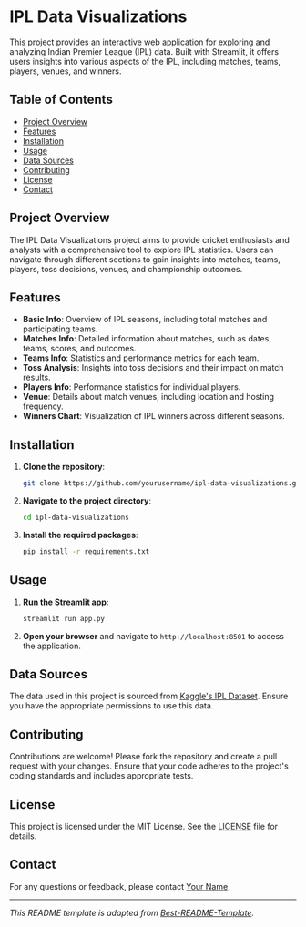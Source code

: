 # IPL Data Visualizations

This project provides an interactive web application for exploring and analyzing Indian Premier League (IPL) data. Built with Streamlit, it offers users insights into various aspects of the IPL, including matches, teams, players, venues, and winners.

## Table of Contents

- [Project Overview](#project-overview)
- [Features](#features)
- [Installation](#installation)
- [Usage](#usage)
- [Data Sources](#data-sources)
- [Contributing](#contributing)
- [License](#license)
- [Contact](#contact)

## Project Overview

The IPL Data Visualizations project aims to provide cricket enthusiasts and analysts with a comprehensive tool to explore IPL statistics. Users can navigate through different sections to gain insights into matches, teams, players, toss decisions, venues, and championship outcomes.

## Features

- **Basic Info**: Overview of IPL seasons, including total matches and participating teams.
- **Matches Info**: Detailed information about matches, such as dates, teams, scores, and outcomes.
- **Teams Info**: Statistics and performance metrics for each team.
- **Toss Analysis**: Insights into toss decisions and their impact on match results.
- **Players Info**: Performance statistics for individual players.
- **Venue**: Details about match venues, including location and hosting frequency.
- **Winners Chart**: Visualization of IPL winners across different seasons.

## Installation

1. **Clone the repository**:

   ```bash
   git clone https://github.com/yourusername/ipl-data-visualizations.git
   ```

2. **Navigate to the project directory**:

   ```bash
   cd ipl-data-visualizations
   ```

3. **Install the required packages**:

   ```bash
   pip install -r requirements.txt
   ```

## Usage

1. **Run the Streamlit app**:

   ```bash
   streamlit run app.py
   ```

2. **Open your browser** and navigate to `http://localhost:8501` to access the application.

## Data Sources

The data used in this project is sourced from [Kaggle's IPL Dataset](https://www.kaggle.com/datasets/ramjidoolla/ipl-data-set). Ensure you have the appropriate permissions to use this data.

## Contributing

Contributions are welcome! Please fork the repository and create a pull request with your changes. Ensure that your code adheres to the project's coding standards and includes appropriate tests.

## License

This project is licensed under the MIT License. See the [LICENSE](LICENSE) file for details.

## Contact

For any questions or feedback, please contact [Your Name](mailto:your.email@example.com).

---

*This README template is adapted from [Best-README-Template](https://github.com/othneildrew/Best-README-Template).*  
